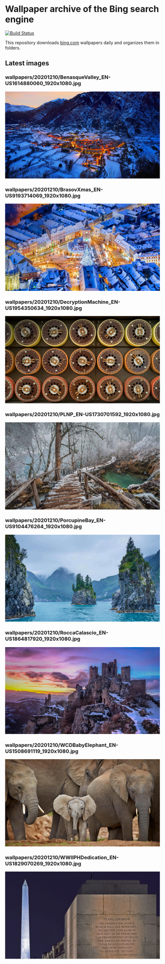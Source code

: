 # Wallpaper archive of the Bing search engine

[![Build Status](https://travis-ci.org/kijart/bing-daily-images-dl.svg?branch=wallpapers)](https://travis-ci.org/kijart/bing-daily-images-dl)

This repository downloads [bing.com](https://www.bing.com) wallpapers daily and organizes them in folders.

## Latest images

<!-- Wallpapers -->

### wallpapers/20201210/BenasqueValley_EN-US1614880060_1920x1080.jpg

![wallpapers/20201210/BenasqueValley_EN-US1614880060_1920x1080.jpg](wallpapers/20201210/BenasqueValley_EN-US1614880060_1920x1080.jpg)

### wallpapers/20201210/BrasovXmas_EN-US9193714069_1920x1080.jpg

![wallpapers/20201210/BrasovXmas_EN-US9193714069_1920x1080.jpg](wallpapers/20201210/BrasovXmas_EN-US9193714069_1920x1080.jpg)

### wallpapers/20201210/DecryptionMachine_EN-US1954350634_1920x1080.jpg

![wallpapers/20201210/DecryptionMachine_EN-US1954350634_1920x1080.jpg](wallpapers/20201210/DecryptionMachine_EN-US1954350634_1920x1080.jpg)

### wallpapers/20201210/PLNP_EN-US1730701592_1920x1080.jpg

![wallpapers/20201210/PLNP_EN-US1730701592_1920x1080.jpg](wallpapers/20201210/PLNP_EN-US1730701592_1920x1080.jpg)

### wallpapers/20201210/PorcupineBay_EN-US9104476264_1920x1080.jpg

![wallpapers/20201210/PorcupineBay_EN-US9104476264_1920x1080.jpg](wallpapers/20201210/PorcupineBay_EN-US9104476264_1920x1080.jpg)

### wallpapers/20201210/RoccaCalascio_EN-US1864817920_1920x1080.jpg

![wallpapers/20201210/RoccaCalascio_EN-US1864817920_1920x1080.jpg](wallpapers/20201210/RoccaCalascio_EN-US1864817920_1920x1080.jpg)

### wallpapers/20201210/WCDBabyElephant_EN-US1508691119_1920x1080.jpg

![wallpapers/20201210/WCDBabyElephant_EN-US1508691119_1920x1080.jpg](wallpapers/20201210/WCDBabyElephant_EN-US1508691119_1920x1080.jpg)

### wallpapers/20201210/WWIIPHDedication_EN-US1829070269_1920x1080.jpg

![wallpapers/20201210/WWIIPHDedication_EN-US1829070269_1920x1080.jpg](wallpapers/20201210/WWIIPHDedication_EN-US1829070269_1920x1080.jpg)

